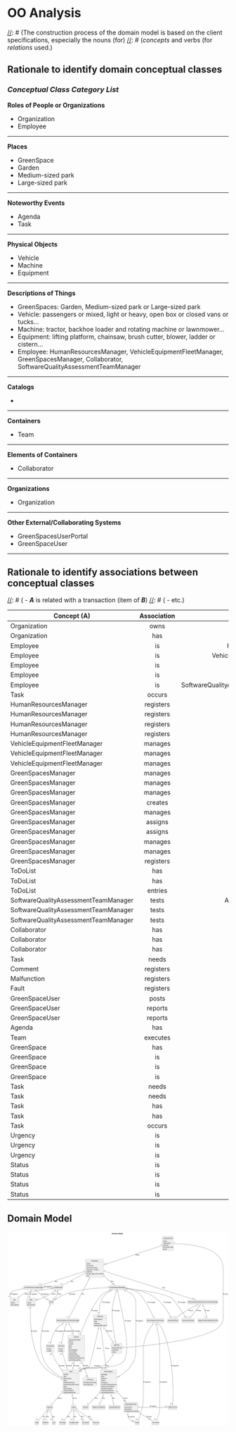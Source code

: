 # OO Analysis

[//]: # (The construction process of the domain model is based on the client specifications, especially the nouns (for)
[//]: # (_concepts_ and verbs (for _relations_ used.)

## Rationale to identify domain conceptual classes

[//]: # ( To identify domain conceptual classes, start by making a list of candidate conceptual classes inspired by the list of)
[//]: # (categories suggested in the book "Applying UML and Patterns: An Introduction to Object-Oriented Analysis and Design and
Iterative Development".)

### _Conceptual Class Category List_

[//]: # (**Business Transactions**)

[//]: # ()

[//]: # (* Tasks)

[//]: # ()

[//]: # (---)

[//]: # ()

[//]: # (**Transaction Line Itemss**)

[//]: # ()

[//]: # (* )

[//]: # ()

[//]: # (---)

[//]: # ()

[//]: # (**Product/Service related to a Transaction or Transaction Line Item**)

[//]: # ()

[//]: # (* )

[//]: # ()

[//]: # (---)

[//]: # ()

[//]: # (**Transaction Records**)

[//]: # ()

[//]: # (* )

[//]: # ()

[//]: # (---  )

**Roles of People or Organizations**

* Organization
* Employee

[//]: # (* HumanResourcesManager)

[//]: # (* VehicleEquipmentFleetManager)

[//]: # (* GreenSpacesManager)

[//]: # (* Collaborator)


---

**Places**

* GreenSpace
* Garden
* Medium-sized park
* Large-sized park

---

**Noteworthy Events**

* Agenda
* Task

---

**Physical Objects**

* Vehicle
* Machine
* Equipment

---

**Descriptions of Things**

* GreenSpaces: Garden, Medium-sized park or Large-sized park
* Vehicle: passengers or mixed, light or heavy, open box or closed vans or tucks...
* Machine: tractor, backhoe loader and rotating machine or lawnmower...
* Equipment: lifting platform, chainsaw, brush cutter, blower, ladder or cistern...
* Employee: HumanResourcesManager, VehicleEquipmentFleetManager, GreenSpacesManager, Collaborator, SoftwareQualityAssessmentTeamManager

---

**Catalogs**

*

---

**Containers**

* Team


---

**Elements of Containers**
* Collaborator

---

**Organizations**

* Organization

---

**Other External/Collaborating Systems**

* GreenSpacesUserPortal
* GreenSpaceUser


---

[//]: # ()

[//]: # (**Records of finance, work, contracts, legal matters**)

[//]: # ()

[//]: # (* )

[//]: # ()

[//]: # (---)

[//]: # ()

[//]: # (**Financial Instruments**)

[//]: # ()

[//]: # (* )

[//]: # ()

[//]: # (---)

[//]: # ()

[//]: # (**Documents mentioned/used to perform some work/**)

[//]: # ()

[//]: # (* )

[//]: # ()

[//]: # (---)

## Rationale to identify associations between conceptual classes

[//]: # (An association is a relationship between instances of objects that indicates a relevant connection and that is worth of)
[//]: # (remembering, or it is derivable from the List of Common Associations:)

[//]: # ( - **_A_** is physically or logically part of **_B_**)
[//]: # ( - **_A_** is physically or logically contained in/on **_B_**)
[//]: # ( - **_A_** is a description for **_B_**)
[//]: # ( - **_A_** known/logged/recorded/reported/captured in **_B_**)
[//]: # ( - **_A_** uses or manages or owns **_B_**)
[//]: # ( - **_A_** is related with a transaction (item of **_B_**)
[//]: # ( - etc.)

| Concept (A) 		               |   Association   	   |                          Concept (B) |
|------------------------------|:-------------------:|-------------------------------------:|
| Organization                 |    owns    		 	     |                               Agenda |
| Organization                 |    has    		  	     |                             Employee |
| Employee                     |     is    		 	      |                HumanResourcesManager |
| Employee                     |     is    		 	      |         VehicleEquipmentFleetManager |
| Employee                     |     is    		 	      |                   GreenSpacesManager |
| Employee	                    |      is   		 	      |                         Collaborator |
| Employee	                    |      is   		 	      | SoftwareQualityAssessmentTeamManager |
| Task                         |   occurs     		 	   |                           GreenSpace |
| HumanResourcesManager        | registers      		 	 |                                 Team |
| HumanResourcesManager        | registers      		 	 |                         Collaborator |
| HumanResourcesManager        | registers      		 	 |                                  Job |
| HumanResourcesManager        | registers      		 	 |                                Skill |
| VehicleEquipmentFleetManager |   manages    		 	   |                              Vehicle |
| VehicleEquipmentFleetManager |   manages    		 	   |                            Equipment |
| VehicleEquipmentFleetManager |   manages    		 	   |                              Machine |
| GreenSpacesManager           |   manages    		 	   |                           GreenSpace |
| GreenSpacesManager           |   manages    		 	   |                        AssemblyPoint |
| GreenSpacesManager           |   manages    		 	   |                      EvacuationRoute |
| GreenSpacesManager           |    creates  		 	    |                                 Task |
| GreenSpacesManager           |   manages    		 	   |                GreenSpacesUserPortal |
| GreenSpacesManager           |   assigns    		 	   |                                 Team |
| GreenSpacesManager           |   assigns    		 	   |                              Vehicle |
| GreenSpacesManager           |   manages    		 	   |                             ToDoList |
| GreenSpacesManager           |   manages    		 	   |                               Agenda |
| GreenSpacesManager           |  registers    		 	  |                           GreenSpace |
| ToDoList                     |     has    		 	     |                                 Task |
| ToDoList                     |     has    		 	     |                           GreenSpace |
| ToDoList                     |   entries    		 	   |                               Agenda |
| SoftwareQualityAssessmentTeamManager        |    tests    		 	    |            AlgorithmRouteWaterPoints |
| SoftwareQualityAssessmentTeamManager        |    tests    		 	    |                        AssemblyPoint |
| SoftwareQualityAssessmentTeamManager        |    tests    		 	    |                      EvacuationRoute |
| Collaborator                                |    has    		  	     |                                  Job |
| Collaborator                                |    has    		   	    |                                SKill |
| Collaborator                                |    has    		  	     |                                 Team |
| Task                                        |    needs   		  	    |                                Skill |
| Comment                                     |  registers   		 	   |                GreenSpacesUserPortal |
| Malfunction                                 |  registers   		 	   |                GreenSpacesUserPortal |
| Fault                                       |  registers   		 	   |                GreenSpacesUserPortal |
| GreenSpaceUser                              |   posts     		 	    |                              Comment |
| GreenSpaceUser                              |  reports     		 	   |                          Malfunction |
| GreenSpaceUser                              |  reports     		 	   |                                Fault |
| Agenda                                      |    has     		 	     |                                 Task |
| Team                                        |  executes     		 	  |                                 Task |
| GreenSpace                                  |    has     		 	     |                       GreenSpaceUser |
| GreenSpace                                  |     is     		 	     |                               Garden |
| GreenSpace                                  |    is       		 	    |                    Medium-sized park |
| GreenSpace                                  |    is       		 	    |                     Large-sized park |
| Task	                                       |  needs       		 	   |                              Vehicle |
| Task	                                       |    needs   		 	     |                              Machine |
| Task	                                       |     has    		 	     |                              Urgency |
| Task	                                       |     has    		 	     |                               Status |
| Task	                                       |   occurs    		 	    |                           GreenSpace |
| Urgency	                                       |     is    		 	      |                                 High |
| Urgency	                                       |     is    		 	      |                               Medium |
| Urgency	                                       |     is    		 	      |                                  Low |
| Status	                                       |     is    		 	      |                              Planned |
| Status	                                       |     is    		 	      |                            Postponed |
| Status	                                       |     is    		 	      |                            Cancelled |
| Status	                                       |     is    		 	      |                              Pending |

## Domain Model

[//]: # ( **Do NOT forget to identify concept atributes too.**)

[//]: # ( **Insert below the Domain Model Diagram in a SVG format**)
![Domain Model](svg/project-domain-model.svg)
